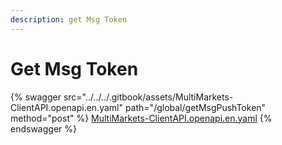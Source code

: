 ```yaml
---
description: get Msg Token
---
```


# Get Msg Token



{% swagger src="../../../.gitbook/assets/MultiMarkets-ClientAPI.openapi.en.yaml" path="/global/getMsgPushToken" method="post" %}
[MultiMarkets-ClientAPI.openapi.en.yaml](../../../.gitbook/assets/MultiMarkets-ClientAPI.openapi.en.yaml)
{% endswagger %}
